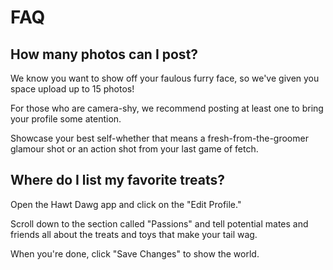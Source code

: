 # FAQ

## How many photos can I post? 

We know you want to show off your faulous furry face, so we've given you
space upload up to 15 photos!

For those who are camera-shy, we recommend posting at least one to bring
your profile some atention. 

Showcase your best self-whether that means a fresh-from-the-groomer glamour
shot or an action shot from your last game of fetch. 

## Where do I list my favorite treats? 

Open the Hawt Dawg app and click on the "Edit Profile."

Scroll down to the section called "Passions" and tell
potential mates and friends all about the treats and toys
that make your tail wag. 

When you're done, click "Save Changes" to show the world.

